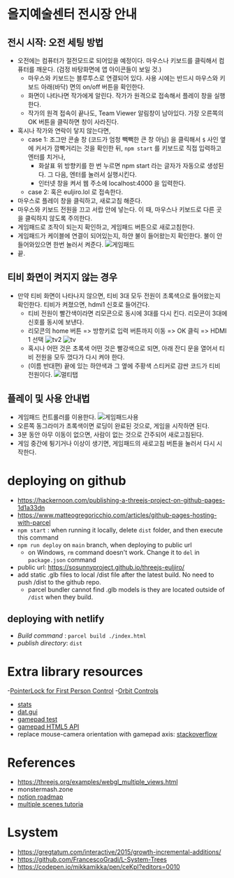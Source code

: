 # 을지예술센터 전시장 안내
## 전시 시작: 오전 세팅 방법
- 오전에는 컴퓨터가 절전모드로 되어있을 예정이다. 마우스나 키보드를 클릭해서 컴퓨터를 깨운다. (검정 바탕화면에 앱 아이콘들이 보일 것.)
    - 마우스와 키보드는 블루투스로 연결되어 있다. 사용 시에는 반드시 마우스와 키보드 아래(바닥) 면의 on/off 버튼을 확인한다.
    - 화면이 나타나면 작가에게 알린다. 작가가 원격으로 접속해서 플레이 창을 실행한다. 
    - 작가의 원격 접속이 끝나도, Team Viewer 알림창이 남아있다. 가장 오른쪽의 OK 버튼을 클릭하면 창이 사라진다.
- 혹시나 작가와 연락이 닿지 않는다면, 
    - case 1: 조그만 콘솔 창 (코드가 엄청 빽빽한 큰 창 아님) 을 클릭해서 `$` 사인 옆에 커서가 깜빡거리는 것을 확인한 뒤, `npm start` 를 키보드로 직접 입력하고 엔터를 치거나, 
      - 화살표 위 방향키를 한 번 누르면 npm start 라는 글자가 자동으로 생성된다. 그 다음, 엔터를 눌러서 실행시킨다.
      - 인터넷 창을 켜서 웹 주소에 localhost:4000 을 입력한다.
    - case 2: 혹은 euljiro.lol 로 접속한다.
- 마우스로 플레이 창을 클릭하고, 새로고침 해준다. 
- 마우스와 키보드 전원을 끄고 서랍 안에 넣는다. 이 때, 마우스나 키보드로 다른 곳을 클릭하지 않도록 주의한다.
- 게임패드로 조작이 되는지 확인하고, 게임패드 버튼으로 새로고침한다.
- 게임패드가 케이블에 연결이 되어있는지, 하얀 불이 들어왔는지 확인한다. 불이 안들어와있으면 한번 눌러서 켜준다.
![게임패드](img/gamepad.jpg)
- 끝.

## 티비 화면이 켜지지 않는 경우
- 만약 티비 화면이 나타나지 않으면, 티비 3대 모두 전원이 초록색으로 들어왔는지 확인한다. 티비가 켜졌으면, hdmi1 신호로 들어간다. 
  - 티비 전원이 빨간색이라면 리모콘으로 동시에 3대를 다시 킨다. 리모콘이 3대에 신호를 동시에 보낸다.
  - 리모콘의 home 버튼 => 방향키로 입력 버튼까지 이동 => OK 클릭 => HDMI 1 선택 
  ![tv2](img/tv.jpg)
  ![tv](img/remote.jpg)
  - 혹시나 어떤 것은 초록색 어떤 것은 빨강색으로 되면, 아래 잔디 문을 열어서 티비 전원을 모두 껐다가 다시 켜야 한다. 
  - (이름 반대편) 끝에 있는 하얀색과 그 옆에 주황색 스티커로 감싼 코드가 티비 전원이다. 
  ![멀티탭](img/multitab.jpg)

## 플레이 및 사용 안내법
- 게임패드 컨트롤러를 이용한다.
![게임패드사용](assets/png/gamepadjpg.jpeg)
- 오른쪽 동그라미가 초록색이면 로딩이 완료된 것으로, 게임을 시작하면 된다.
- 3분 동안 아무 이동이 없으면, 사람이 없는 것으로 간주되어 새로고침된다. 
- 게임 중간에 튕기거나 이상이 생기면, 게임패드의 새로고침 버튼을 눌러서 다시 시작한다.

# deploying on github
- https://hackernoon.com/publishing-a-threejs-project-on-github-pages-1d1a33dn
- https://www.matteogregoricchio.com/articles/github-pages-hosting-with-parcel 
- `npm start` : when running it locally, delete `dist` folder, and then execute this command
- `npm run deploy` on `main` branch, when deploying to public url
  - on Windows, `rm` command doesn't work. Change it to `del` in `package.json` command
- public url: https://sosunnyproject.github.io/threejs-euljiro/
- add static .glb files to local /dist file after the latest build. No need to push /dist to the github repo.
  - parcel bundler cannot find .glb models is they are located outside of `/dist` when they build.
## deploying with netlify
- *Build command* : `parcel build ./index.html`
- *publish directory*: `dist`

# Extra library resources
-[PointerLock for First Person Control](https://threejs.org/examples/?q=control#misc_controls_pointerlock)
-[Orbit Controls](https://github.com/mrdoob/three.js/blob/dev/examples/jsm/controls/OrbitControls.js)
- [stats](https://github.com/mrdoob/three.js/blob/dev/examples/jsm/libs/stats.module.js)
- [dat.gui](https://github.com/mrdoob/three.js/blob/dev/examples/jsm/libs/dat.gui.module.js)
- [gamepad test](https://gamepad-tester.com/)
- [gamepad HTML5 API](https://developer.mozilla.org/en-US/docs/Web/API/Gamepad_API/Using_the_Gamepad_API)
- replace mouse-camera orientation with gamepad axis: [stackoverflow](https://stackoverflow.com/questions/18655279/three-js-camera-rotation-order)

# References 
- https://threejs.org/examples/webgl_multiple_views.html
- monstermash.zone
- [notion roadmap](https://www.notion.so/sunny1103/d4dd8d11ba9d4ed09f1ba3d9a713e725?v=4594b4884381414193af44e3856d3fed)
- [multiple scenes tutoria](https://threejsfundamentals.org/threejs/lessons/threejs-multiple-scenes.html)

# Lsystem
- https://gregtatum.com/interactive/2015/growth-incremental-additions/
- https://github.com/FrancescoGradi/L-System-Trees
- https://codepen.io/mikkamikka/pen/ceKpI?editors=0010
